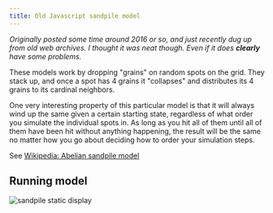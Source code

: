 ```yaml
---
title: Old Javascript sandpile model
---
```


*Originally posted some time around 2016 or so, and just recently dug up from old web archives. I thought it was neat though. Even if it does **clearly** have some problems.*

These models work by dropping "grains" on random spots on the grid. They stack up, and once a spot has 4 grains it "collapses" and distributes its 4 grains to its cardinal neighbors.

One very interesting property of this particular model is that it will always wind up the same given a certain starting state, regardless of what order you simulate the individual spots in. As long as you hit all of them until all of them have been hit without anything happening, the result will be the same no matter how you go about deciding how to order your simulation steps.

See [Wikipedia: Abelian sandpile model](https://en.wikipedia.org/wiki/Abelian_sandpile_model)

## Running model

<canvas id="sandpile"  height="640" width="640" style="max-width:100%;"><img src="static.png" alt="sandpile static display" /></canvas>

<script src="/assets/2022/sandpile/sandpile-model.js"></script>
<script src="/assets/2022/sandpile/sandpile-display.js"></script>
<script src="/assets/2022/sandpile/sandpile-execute.js"></script>

